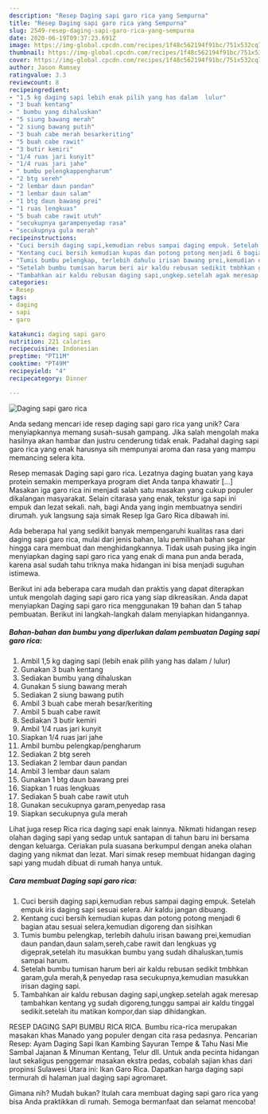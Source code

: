 ```yaml
---
description: "Resep Daging sapi garo rica yang Sempurna"
title: "Resep Daging sapi garo rica yang Sempurna"
slug: 2549-resep-daging-sapi-garo-rica-yang-sempurna
date: 2020-06-19T09:37:23.691Z
image: https://img-global.cpcdn.com/recipes/1f48c562194f91bc/751x532cq70/daging-sapi-garo-rica-foto-resep-utama.jpg
thumbnail: https://img-global.cpcdn.com/recipes/1f48c562194f91bc/751x532cq70/daging-sapi-garo-rica-foto-resep-utama.jpg
cover: https://img-global.cpcdn.com/recipes/1f48c562194f91bc/751x532cq70/daging-sapi-garo-rica-foto-resep-utama.jpg
author: Jason Ramsey
ratingvalue: 3.3
reviewcount: 8
recipeingredient:
- "1,5 kg daging sapi lebih enak pilih yang has dalam  lulur"
- "3 buah kentang"
- " bumbu yang dihaluskan"
- "5 siung bawang merah"
- "2 siung bawang putih"
- "3 buah cabe merah besarkeriting"
- "5 buah cabe rawit"
- "3 butir kemiri"
- "1/4 ruas jari kunyit"
- "1/4 ruas jari jahe"
- " bumbu pelengkappengharum"
- "2 btg sereh"
- "2 lembar daun pandan"
- "3 lembar daun salam"
- "1 btg daun bawang prei"
- "1 ruas lengkuas"
- "5 buah cabe rawit utuh"
- "secukupnya garampenyedap rasa"
- "secukupnya gula merah"
recipeinstructions:
- "Cuci bersih daging sapi,kemudian rebus sampai daging empuk. Setelah empuk iris daging sapi sesuai selera. Air kaldu jangan dibuang."
- "Kentang cuci bersih kemudian kupas dan potong potong menjadi 6 bagian atau sesuai selera,kemudian digoreng dan sisihkan"
- "Tumis bumbu pelengkap, terlebih dahulu irisan bawang prei,kemudian daun pandan,daun salam,sereh,cabe rawit dan lengkuas yg digeprak,setelah itu masukkan bumbu yang sudah dihaluskan,tumis sampai harum."
- "Setelah bumbu tumisan harum beri air kaldu rebusan sedikit tmbhkan garam,gula merah,&amp; penyedap rasa secukupnya,kemudian masukkan irisan daging sapi."
- "Tambahkan air kaldu rebusan daging sapi,ungkep.setelah agak meresap tambahkan kentang yg sudah digoreng,tunggu sampai air kaldu tinggal sedikit.setelah itu matikan kompor,dan siap dihidangkan."
categories:
- Resep
tags:
- daging
- sapi
- garo

katakunci: daging sapi garo 
nutrition: 221 calories
recipecuisine: Indonesian
preptime: "PT11M"
cooktime: "PT49M"
recipeyield: "4"
recipecategory: Dinner

---
```



![Daging sapi garo rica](https://img-global.cpcdn.com/recipes/1f48c562194f91bc/751x532cq70/daging-sapi-garo-rica-foto-resep-utama.jpg)

Anda sedang mencari ide resep daging sapi garo rica yang unik? Cara menyiapkannya memang susah-susah gampang. Jika salah mengolah maka hasilnya akan hambar dan justru cenderung tidak enak. Padahal daging sapi garo rica yang enak harusnya sih mempunyai aroma dan rasa yang mampu memancing selera kita.

Resep memasak Daging sapi garo rica. Lezatnya daging buatan yang kaya protein semakin memperkaya program diet Anda tanpa khawatir […] Masakan iga garo rica ini menjadi salah satu masakan yang cukup populer dikalangan masyarakat. Selain citarasa yang enak, tekstur iga sapi ini empuk dan lezat sekali. nah, bagi Anda yang ingin membuatnya sendiri dirumah. yuk langsung saja simak Resep Iga Garo Rica dibawah ini.

Ada beberapa hal yang sedikit banyak mempengaruhi kualitas rasa dari daging sapi garo rica, mulai dari jenis bahan, lalu pemilihan bahan segar hingga cara membuat dan menghidangkannya. Tidak usah pusing jika ingin menyiapkan daging sapi garo rica yang enak di mana pun anda berada, karena asal sudah tahu triknya maka hidangan ini bisa menjadi suguhan istimewa.


Berikut ini ada beberapa cara mudah dan praktis yang dapat diterapkan untuk mengolah daging sapi garo rica yang siap dikreasikan. Anda dapat menyiapkan Daging sapi garo rica menggunakan 19 bahan dan 5 tahap pembuatan. Berikut ini langkah-langkah dalam menyiapkan hidangannya.

<!--inarticleads1-->

##### Bahan-bahan dan bumbu yang diperlukan dalam pembuatan Daging sapi garo rica:

1. Ambil 1,5 kg daging sapi (lebih enak pilih yang has dalam / lulur)
1. Gunakan 3 buah kentang
1. Sediakan  bumbu yang dihaluskan
1. Gunakan 5 siung bawang merah
1. Sediakan 2 siung bawang putih
1. Ambil 3 buah cabe merah besar/keriting
1. Ambil 5 buah cabe rawit
1. Sediakan 3 butir kemiri
1. Ambil 1/4 ruas jari kunyit
1. Siapkan 1/4 ruas jari jahe
1. Ambil  bumbu pelengkap/pengharum
1. Sediakan 2 btg sereh
1. Sediakan 2 lembar daun pandan
1. Ambil 3 lembar daun salam
1. Gunakan 1 btg daun bawang prei
1. Siapkan 1 ruas lengkuas
1. Sediakan 5 buah cabe rawit utuh
1. Gunakan secukupnya garam,penyedap rasa
1. Siapkan secukupnya gula merah


Lihat juga resep Rica rica daging sapi enak lainnya. Nikmati hidangan resep olahan daging sapi yang sedap untuk santapan di tahun baru ini bersama dengan keluarga. Ceriakan pula suasana berkumpul dengan aneka olahan daging yang nikmat dan lezat. Mari simak resep membuat hidangan daging sapi yang mudah dibuat di rumah hanya untuk. 

<!--inarticleads2-->

##### Cara membuat Daging sapi garo rica:

1. Cuci bersih daging sapi,kemudian rebus sampai daging empuk. Setelah empuk iris daging sapi sesuai selera. Air kaldu jangan dibuang.
1. Kentang cuci bersih kemudian kupas dan potong potong menjadi 6 bagian atau sesuai selera,kemudian digoreng dan sisihkan
1. Tumis bumbu pelengkap, terlebih dahulu irisan bawang prei,kemudian daun pandan,daun salam,sereh,cabe rawit dan lengkuas yg digeprak,setelah itu masukkan bumbu yang sudah dihaluskan,tumis sampai harum.
1. Setelah bumbu tumisan harum beri air kaldu rebusan sedikit tmbhkan garam,gula merah,&amp; penyedap rasa secukupnya,kemudian masukkan irisan daging sapi.
1. Tambahkan air kaldu rebusan daging sapi,ungkep.setelah agak meresap tambahkan kentang yg sudah digoreng,tunggu sampai air kaldu tinggal sedikit.setelah itu matikan kompor,dan siap dihidangkan.


RESEP DAGING SAPI BUMBU RICA RICA. Bumbu rica-rica merupakan masakan khas Manado yang populer dengan cita rasa pedasnya. Pencarian Resep: Ayam Daging Sapi Ikan Kambing Sayuran Tempe &amp; Tahu Nasi Mie Sambal Jajanan &amp; Minuman Kentang, Telur dll. Untuk anda pecinta hidangan laut sekaligus penggemar masakan ekstra pedas, cobalah sajian khas dari propinsi Sulawesi Utara ini: Ikan Garo Rica. Dapatkan harga daging sapi termurah di halaman jual daging sapi agromaret. 

Gimana nih? Mudah bukan? Itulah cara membuat daging sapi garo rica yang bisa Anda praktikkan di rumah. Semoga bermanfaat dan selamat mencoba!
